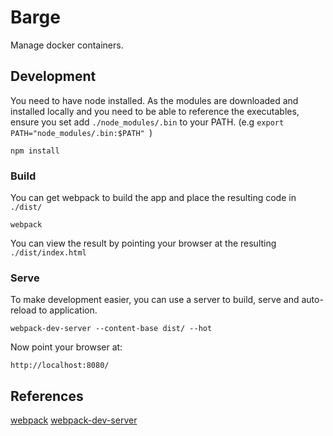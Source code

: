 Barge
=====

Manage docker containers.

Development
-----------

You need to have node installed. As the modules are downloaded
and installed locally and you need to be able to reference
the executables, ensure you set add `./node_modules/.bin` to
your PATH. (e.g `export PATH="node_modules/.bin:$PATH" `)

    npm install

### Build

You can get webpack to build the app and place the resulting
code in `./dist/`

    webpack

You can view the result by pointing your browser at the
resulting `./dist/index.html`


### Serve

To make development easier, you can use a server to build, serve
and auto-reload to application.

    webpack-dev-server --content-base dist/ --hot

Now point your browser at:

    http://localhost:8080/

References
----------

[webpack](http://webpack.github.io/docs/tutorials/getting-started/)
[webpack-dev-server](http://webpack.github.io/docs/webpack-dev-server.html)
